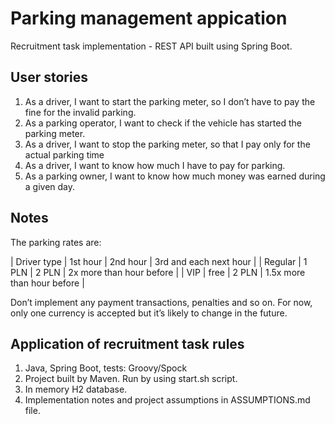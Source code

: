 # Parking management appication
Recruitment task implementation - REST API built using Spring Boot.

## User stories
1. As a driver, I want to start the parking meter, so I don’t have to pay the fine for the invalid
parking.
2. As a parking operator, I want to check if the vehicle has started the parking meter.
3. As a driver, I want to stop the parking meter, so that I pay only for the actual parking time
4. As a driver, I want to know how much I have to pay for parking.
5. As a parking owner, I want to know how much money was earned during a given day.

## Notes

The parking rates are:

| Driver type | 1st hour | 2nd hour | 3rd and each next hour     |
| Regular     |  1 PLN   | 2 PLN    | 2x more than hour before   |
| VIP         |   free   | 2 PLN    | 1.5x more than hour before |

Don’t implement any payment transactions, penalties and so on.
For now, only one currency is accepted but it’s likely to change in the future.

## Application of recruitment task rules

1. Java, Spring Boot, tests: Groovy/Spock
2. Project built by Maven. Run by using start.sh script.
3. In memory H2 database.
4. Implementation notes and project assumptions in ASSUMPTIONS.md file.
